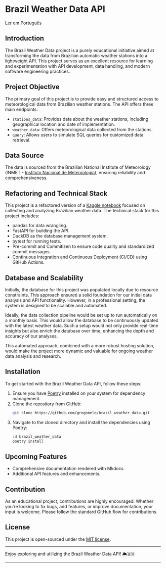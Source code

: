 
# Brazil Weather Data API

[Ler em Português](./README_PT_BR.md)

## Introduction
The Brazil Weather Data project is a purely educational initiative aimed at transforming the data from Brazilian automatic weather stations into a lightweight API. This project serves as an excellent resource for learning and experimentation with API development, data handling, and modern software engineering practices.

## Project Objective
The primary goal of this project is to provide easy and structured access to meteorological data from Brazilian weather stations. The API offers three main endpoints:
- `stations_data`: Provides data about the weather stations, including geographical location and date of implementation.
- `weather_data`: Offers meteorological data collected from the stations.
- `query`: Allows users to simulate SQL queries for customized data retrieval.

## Data Source
The data is sourced from the Brazilian National Institute of Meteorology (INMET - [Instituto Nacional de Meteorologia](https://portal.inmet.gov.br/)), ensuring reliability and comprehensiveness.

## Refactoring and Technical Stack
This project is a refactored version of a [Kaggle notebook](https://www.kaggle.com/code/gregoryoliveira/brazil-weather-change-part-i-data-collection) focused on collecting and analyzing Brazilian weather data. The technical stack for this project includes:
- pandas for data wrangling.
- FastAPI for building the API.
- DuckDB as the database management system.
- pytest for running tests.
- Pre-commit and Commitizen to ensure code quality and standardized commit messages.
- Continuous Integration and Continuous Deployment (CI/CD) using GitHub Actions.

## Database and Scalability
Initially, the database for this project was populated locally due to resource constraints. This approach ensured a solid foundation for our initial data analysis and API functionality. However, in a professional setting, the system is designed to be scalable and automated.

Ideally, the data collection pipeline would be set up to run automatically on a monthly basis. This would allow the database to be continuously updated with the latest weather data. Such a setup would not only provide real-time insights but also enrich the database over time, enhancing the depth and accuracy of our analyses.

This automated approach, combined with a more robust hosting solution, would make the project more dynamic and valuable for ongoing weather data analysis and research.

## Installation
To get started with the Brazil Weather Data API, follow these steps:
1. Ensure you have [Poetry](https://python-poetry.org/) installed on your system for dependency management.
2. Clone the repository from GitHub:
   ```bash
   git clone https://github.com/gregomelo/brazil_weather_data.git
   ```
3. Navigate to the cloned directory and install the dependencies using Poetry:
   ```bash
   cd brazil_weather_data
   poetry install
   ```

## Upcoming Features
- Comprehensive documentation rendered with Mkdocs.
- Additional API features and enhancements.

## Contribution
As an educational project, contributions are highly encouraged. Whether you're looking to fix bugs, add features, or improve documentation, your input is welcome. Please follow the standard GitHub flow for contributions.

## License
This project is open-sourced under the [MIT license](https://opensource.org/licenses/MIT).

---
Enjoy exploring and utilizing the Brazil Weather Data API! 🌦️🇧🇷

---
